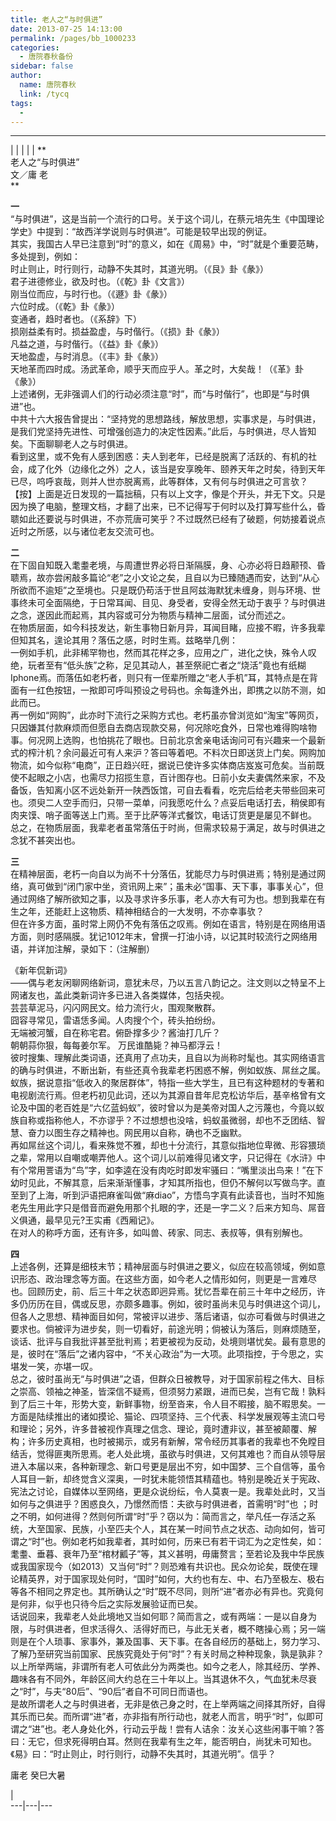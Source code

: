 ```yaml
---
title: 老人之“与时俱进”
date: 2013-07-25 14:13:00
permalink: /pages/bb_1000233
categories: 
  - 唐院春秋备份
sidebar: false
author: 
  name: 唐院春秋
  link: /tycq
tags: 
  - 
---
```


* * *

  
|  |  |  |  |  **  
老人之“与时俱进”  
文／庸 老  
**

  
**一**  
“与时俱进”，这是当前一个流行的口号。关于这个词儿，在蔡元培先生《中国理论学史》中提到：“故西洋学说则与时俱进”。可能是较早出现的例证。  
其实，我国古人早已注意到“时”的意义，如在《周易》中，“时”就是个重要范畴，多处提到，例如：  
时止则止，时行则行，动静不失其时，其道光明。（《艮》卦《彖》）  
君子进德修业，欲及时也。（《乾》卦《文言》）  
刚当位而应，与时行也。（《遯》卦《彖》）  
六位时成。（《乾》卦《彖》）  
变通者，趋时者也。（《系辞》下）  
损刚益柔有时。损益盈虚，与时偕行。（《损》卦《彖》）  
凡益之道，与时偕行。（《益》卦《彖》）  
天地盈虚，与时消息。（《丰》卦《彖》）  
天地革而四时成。汤武革命，顺乎天而应乎人。革之时，大矣哉！（《革》卦《彖》）  
上述诸例，无非强调人们的行动必须注意“时”，而“与时偕行”，也即是“与时俱进”也。  
中共十六大报告曾提出：“坚持党的思想路线，解放思想，实事求是，与时俱进，是我们党坚持先进性、可增强创造力的决定性因素。”此后，与时俱进，尽人皆知矣。下面聊聊老人之与时俱进。  
看到这里，或不免有人感到困惑：夫人到老年，已经是脱离了活跃的、有机的社会，成了化外（边缘化之外）之人，该当是安享晚年、颐养天年之时矣，待到天年已尽，呜呼哀哉，则并人世亦脱离焉，此等群体，又有何与时俱进之可言欤？
【按】上面是近日发现的一篇拙稿，只有以上文字，像是个开头，并无下文。只是因为换了电脑，整理文档，才翻了出来，已不记得写于何时以及打算写些什么，昏聩如此还要说与时俱进，不亦荒唐可笑乎？不过既然已经有了破题，何妨接着说点近时之所感，以与诸位老友交流可也。  
  
**二**  
在下固自知既入耄耋老境，与周遭世界必将日渐隔膜，身、心亦必将日趋颟顸、昏聩焉，故亦尝闲敲多篇论“老”之小文论之矣，且自以为已臻随遇而安，达到“从心所欲而不逾矩”之至境也。只是既仍苟活于世且阿兹海默犹未缠身，则与环境、世事终未可全面隔绝，于日常耳闻、目见、身受者，安得全然无动于衷乎？与时俱进之念，遂因此而起焉，其内容或可分为物质与精神二层面，试分而述之。  
在物质层面，如今科技发达，新生事物日新月异，耳闻目睹，应接不暇，许多我辈但知其名，遑论其用？落伍之感，时时生焉。兹略举几例：  
一例如手机，此非稀罕物也，然而其花样之多，应用之广，进化之快，殊令人叹绝，玩者至有“低头族”之称，足见其动人，甚至祭祀亡者之“烧活”竟也有纸糊Iphone焉。而落伍如老朽者，则只有一侄辈所赠之“老人手机”耳，其特点是在背面有一红色按钮，一揿即可呼叫预设之号码也。余每逢外出，即携之以防不测，如此而已。  
再一例如“网购”，此亦时下流行之采购方式也。老朽虽亦曾浏览如“淘宝”等网页，只因嫌其付款麻烦而但愿自去商店现款交易，何况除吃食外，日常也难得购啥物事。何况网上选购，也怕挑花了眼也。日前北京舍亲电话询问可有兴趣来一个最新式的榨汁机？余问最近可有人来沪？答曰等着吧。不料次日即送货上门矣。网购加物流，如今似称“电商”，正日趋兴旺，据说已使许多实体商店岌岌可危矣。当前既使不起眼之小店，也需尽力招揽生意，百计图存也。日前小女夫妻偶然来家，不及备饭，告知离小区不远处新开一陕西饭馆，可自去看看，吃完后给老夫带些回来可也。须臾二人空手而归，只带一菜单，问我愿吃什么？点妥后电话打去，稍侯即有肉夹馍、哨子面等送上门焉。至于比萨等洋式餐饮，电话订货更是屡见不鲜也。  
总之，在物质层面，我辈老者虽常落伍于时尚，但需求较易于满足，故与时俱进之念犹不甚突出也。  
  
**三**  
在精神层面，老朽一向自以为尚不十分落伍，犹能尽力与时俱进焉；特别是通过网络，真可做到“闭门家中坐，资讯网上来”；虽未必“国事、天下事，事事关心”，但通过网络了解所欲知之事，以及寻求许多乐事，老人亦大有可为也。想到我辈在有生之年，还能赶上这物质、精神相结合的一大发明，不亦幸事欤？  
但在许多方面，虽时常上网仍不免有落伍之叹焉。例如在语言，特别是在网络用语方面，则时感隔膜。犹记1012年末，曾撰一打油小诗，以记其时较流行之网络用语，并详加注解，录如下：（注解删）  
  
《新年侃新词》  
——偶与老友闲聊网络新词，意犹未尽，乃以五言八韵记之。注文则以之特呈不上网诸友也，盖此类新词许多已进入各类媒体，包括央视。  
芸芸草泥马，闪闪网民文。给力流行火，围观聚散群。  
囧容寻常见，雷语恁多闻。人肉搜个个，砖头拍纷纷。  
无端被河蟹，自在称宅君。俯卧撑多少？酱油打几斤？  
朝朝蒜你狠，每每姜尔军。 万民谁酷毙？神马都浮云！  
彼时搜集、理解此类词语，还真用了点功夫，且自以为尚称时髦也。其实网络语言的确与时俱进，不断出新，有些还真令我辈老朽困惑不解，例如蚁族、屌丝之属。  
蚁族，据说意指“低收入的聚居群体”，特指一些大学生，且已有这种题材的专著和电视剧流行焉。但老朽初见此词，还以为其源自昔年尼克松访华后，基辛格曾有文论及中国的老百姓是“六亿蓝蚂蚁”，彼时曾以为是美帝对国人之污蔑也，今竟以蚁族自称或指称他人，不亦谬乎？不过想想也没啥，蚂蚁虽微弱，却也不乏团结、智慧、奋力以图生存之精神也。网民用以自称，确也不乏幽默。  
再如屌丝这个词儿，看来殊觉不雅，却也十分流行，其意似指地位卑微、形容猥琐之辈，常用以自嘲或嘲弄他人。这个词儿以前难得见诸文字，只记得在《水浒》中有个常用詈语为“鸟”字，如李逵在没有肉吃时即发牢骚曰：“嘴里淡出鸟来！”在下幼时见此，不解其意，后来渐渐懂事，才知其所指也，但仍不解何以写做鸟字。直至到了上海，听到沪语把麻雀叫做“麻diao”，方悟鸟字真有此读音也，当时不知施老先生用此字只是借音而避免用那个扎眼的字，还是一字二义？后来方知鸟、屌音义俱通，最早见元?王实甫《西厢记》。  
在对人的称呼方面，还有许多，如叫兽、砖家、同志、表叔等，俱有别解也。  
  
**四**  
上述各例，还算是细枝末节；精神层面与时俱进之要义，似应在较高领域，例如意识形态、政治理念等方面。在这些方面，如今老人之情形如何，则更是一言难尽也。回顾历史，前、后三十年之状态即迥异焉。犹忆吾辈在前三十年中之经历，许多仍历历在目，偶或反思，亦颇多趣事。例如，彼时虽尚未见与时俱进这个词儿，但各人之思想、精神面目如何，常被评以进步、落后诸语，似亦可看做与时俱进之要求也。倘被评为进步矣，则一切看好，前途光明；倘被认为落后，则麻烦随至，谈话、批评与自我批评甚至批判焉；若更被视为反动，处境则堪忧矣。最有意思的是，彼时在“落后”之诸内容中，“不关心政治”为一大项。此项指控，于今思之，实堪发一笑，亦堪一叹。  
总之，彼时虽尚无“与时俱进”之语，但群众日被教导，对于国家前程之伟大、目标之崇高、领袖之神圣，皆深信不疑焉，但须努力紧跟，进而已矣，岂有它哉！孰料到了后三十年，形势大变，新鲜事物，纷至沓来，令人目不暇接，脑不暇思矣。一方面是陆续推出的诸如摸论、猫论、四项坚持、三个代表、科学发展观等主流口号和理论；另外，许多昔被视作真理之信念、理论，竟时遭非议，甚至被颠覆、解构；许多历史真相，也时被揭示，或另有新解，常令经历其事者的我辈也不免瞠目结舌，觉得匪夷所思焉。老人处此境，虽欲与时俱进，又何其难也？而自从领导层进入本届以来，各种新理念、新口号更是层出不穷，如中国梦、三个自信等，虽令人耳目一新，却终觉含义深奥，一时犹未能领悟其精蕴也。特别是晚近关于宪政、宪法之讨论，自媒体以至网络，更是众说纷纭，令人莫衷一是。我辈处此时，又当如何与之俱进乎？困惑良久，乃憬然而悟：夫欲与时俱进者，首需明“时”也
；时之不明，如何进得？然则何所谓“时”乎？窃以为：简而言之，举凡任一存活之系统，大至国家、民族，小至匹夫个人，其在某一时间节点之状态、动向如何，皆可谓之“时”也。例如老朽如我辈者，其时如何，历来已有若干词汇为之定性矣，如：耄耋、垂暮、衰年乃至“棺材瓤子”等，其义甚明，毋庸赘言；至若论及我中华民族或我国家现今（如2013）又当何“时”？则恐难有共识也。民众勿论矣，既使在理论精英界，对于国家现处何时，“国时”如何，大约也有左、中、右乃至极左、极右等各不相同之界定也。其所确认之“时”既不尽同，则所“进”者亦必有异也。究竟何是何非，似乎也只待今后之实际发展验证而已矣。  
话说回来，我辈老人处此境地又当如何耶？简而言之，或有两端：一是以自身为限，与时俱进者，但求活得久、活得好而已，与此无关者，概不瞎操心焉；另一端则是在个人琐事、家事外，兼及国事、天下事。在各自经历的基础上，努力学习、了解乃至研究当前国家、民族究竟处于何“时”？有关时局之种种现象，孰是孰非？  
以上所举两端，非谓所有老人可依此分为两类也。如今之老人，除其经历、学养、趣味各有不同外，年龄区间大约总在三十年以上。当其退休不久，气血犹未尽衰之“时”，与夫“80后”、“90后”者自不可同日而语也。  
是故所谓老人之与时俱进者，无非是依己身之时，在上举两端之间择其所好，自得其乐而已矣。而所谓“进”者，亦非指有所行动也，就老人而言，明乎“时”，似即可谓之“进”也。老人身处化外，行动云乎哉！尝有人诘余：汝关心这些闲事干嘛？答曰：无它，但求死得明白耳。然则在我辈有生之年，能否明白，尚犹未可知也。《易》曰：“时止则止，时行则行，动静不失其时，其道光明”。信乎？  
  
庸老 癸巳大暑  
  
  

|  
---|---|---